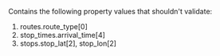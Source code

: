 Contains the following property values that shouldn't validate:

1. routes.route_type[0]
2. stop_times.arrival_time[4]
3. stops.stop_lat[2], stop_lon[2]
